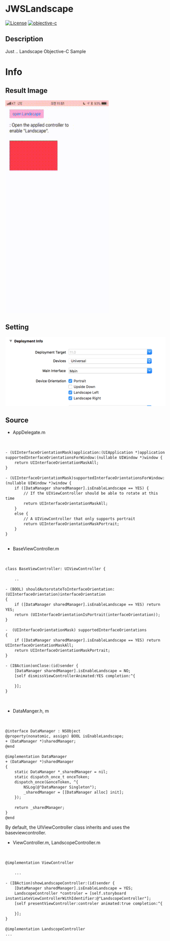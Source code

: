 # JWSLandscape
[![License](http://img.shields.io/badge/License-MIT-green.svg?style=flat)](https://github.com/clintjang/JWSBoltsSwiftSample/blob/master/LICENSE) [![objective-c](https://img.shields.io/badge/objective-Apple-orange.svg?style=flat)](https://swift.org) 

## Description
Just .. Landscape Objective-C Sample 

# Info
## Result Image

<img width="325" height="667" src="/Image/gif_00.gif"></img>


## Setting
<img width="518" height="217" src="/Image/setting_00.png"></img>

## Source
- AppDelegate.m
<pre><code>

- (UIInterfaceOrientationMask)application:(UIApplication *)application supportedInterfaceOrientationsForWindow:(nullable UIWindow *)window {
    return UIInterfaceOrientationMaskAll;
}

- (UIInterfaceOrientationMask)supportedInterfaceOrientationsForWindow:(nullable UIWindow *)window {
    if ([DataManager sharedManager].isEnableLandscape == YES) {
        // If the UIViewController should be able to rotate at this time
        return UIInterfaceOrientationMaskAll;
    }
    else {
        // A UIViewController that only supports portrait
        return UIInterfaceOrientationMaskPortrait;
    }
}

</code></pre>

- BaseViewController.m
<pre><code>

class BaseViewController: UIViewController {
    
	..

- (BOOL) shouldAutorotateToInterfaceOrientation:(UIInterfaceOrientation)interfaceOrientation
{
    if ([DataManager sharedManager].isEnableLandscape == YES) return YES;
    return (UIInterfaceOrientationIsPortrait(interfaceOrientation));
}

-  (UIInterfaceOrientationMask) supportedInterfaceOrientations
{
    if ([DataManager sharedManager].isEnableLandscape == YES) return UIInterfaceOrientationMaskAll;
    return UIInterfaceOrientationMaskPortrait;
}

- (IBAction)onClose:(id)sender {
    [DataManager sharedManager].isEnableLandscape = NO;
    [self dismissViewControllerAnimated:YES completion:^{
        
    }];
}


</code></pre>

- DataManger.h, m
<pre><code>

@interface DataManager : NSObject
@property(nonatomic, assign) BOOL isEnableLandscape;
+ (DataManager *)sharedManager;
@end

@implementation DataManager
+ (DataManager *)sharedManager
{
    static DataManager *_sharedManager = nil;
    static dispatch_once_t onceToken;
    dispatch_once(&onceToken, ^{
        NSLog(@"DataManager Singleton");
        _sharedManager = [[DataManager alloc] init];
    });
    
    return _sharedManager;
}
@end
</code></pre>


By default, the UIViewController class inherits and uses the baseviewcontroller.

- ViewController.m, LandscopeController.m
<pre><code>

@implementation ViewController

    ...
    
- (IBAction)showLandscapeController:(id)sender {
    [DataManager sharedManager].isEnableLandscape = YES;
    LandscopeController *controler = [self.storyboard instantiateViewControllerWithIdentifier:@"LandscopeController"];
    [self presentViewController:controler animated:true completion:^{
        
    }];
}

@implementation LandscopeController
...

</code></pre>